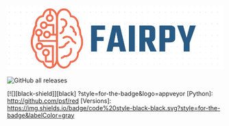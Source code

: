 <div align="center">
  <img src="/images/Fairpy_Logo.png">
</div>

![GitHub all releases](https://img.shields.io/github/downloads/HrishikeshVish/LMFairnessToolkit/total)

[![][black-shield]][black]
?style=for-the-badge&logo=appveyor
[Python]: http://github.com/psf/red
[Versions]: https://img.shields.io/badge/code%20style-black-black.svg?style=for-the-badge&labelColor=gray

